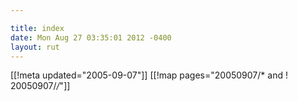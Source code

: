 ```yaml
---

title: index
date: Mon Aug 27 03:35:01 2012 -0400
layout: rut
---
```


[[!meta updated="2005-09-07"]]
[[!map pages="20050907/* and ! 20050907/*/*"]]

